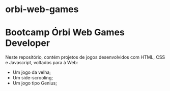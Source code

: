 # orbi-web-games

<h1>Bootcamp Órbi Web Games Developer</h1>
<p>Neste repositório, contém projetos de jogos desenvolvidos com HTML, CSS e Javascript, voltados para à Web:</p>
<ul>
  <li>Um jogo da velha;</li>
  <li>Um side-scrooling;</li>
  <li>Um jogo tipo Genius;</li>
</ul>
